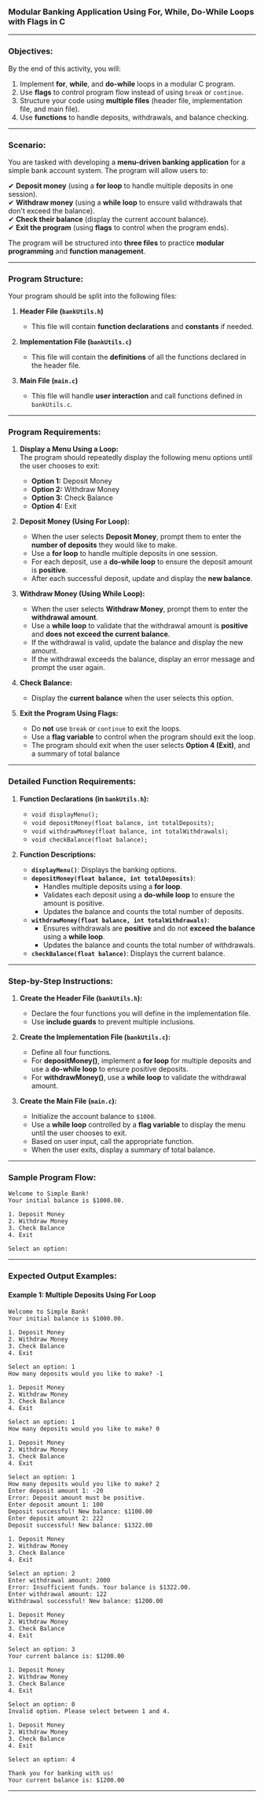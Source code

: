 ### **Modular Banking Application Using For, While, Do-While Loops with Flags in C**  

---

### **Objectives:**  
By the end of this activity, you will:  
1. Implement **for**, **while**, and **do-while** loops in a modular C program.  
2. Use **flags** to control program flow instead of using `break` or `continue`.  
3. Structure your code using **multiple files** (header file, implementation file, and main file).  
4. Use **functions** to handle deposits, withdrawals, and balance checking.  

---

### **Scenario:**  
You are tasked with developing a **menu-driven banking application** for a simple bank account system. The program will allow users to:  

✔ **Deposit money** (using a **for loop** to handle multiple deposits in one session).  
✔ **Withdraw money** (using a **while loop** to ensure valid withdrawals that don't exceed the balance).  
✔ **Check their balance** (display the current account balance).  
✔ **Exit the program** (using **flags** to control when the program ends).

The program will be structured into **three files** to practice **modular programming** and **function management**.

---

### **Program Structure:**  
Your program should be split into the following files:  

1. **Header File (`bankUtils.h`)**  
   - This file will contain **function declarations** and **constants** if needed.

2. **Implementation File (`bankUtils.c`)**  
   - This file will contain the **definitions** of all the functions declared in the header file.

3. **Main File (`main.c`)**  
   - This file will handle **user interaction** and call functions defined in `bankUtils.c`.

---

### **Program Requirements:**  

1. **Display a Menu Using a Loop:**  
   The program should repeatedly display the following menu options until the user chooses to exit:  
   - **Option 1:** Deposit Money  
   - **Option 2:** Withdraw Money  
   - **Option 3:** Check Balance  
   - **Option 4:** Exit  

2. **Deposit Money (Using For Loop):**  
   - When the user selects **Deposit Money**, prompt them to enter the **number of deposits** they would like to make.  
   - Use a **for loop** to handle multiple deposits in one session.  
   - For each deposit, use a **do-while loop** to ensure the deposit amount is **positive**.  
   - After each successful deposit, update and display the **new balance**.

3. **Withdraw Money (Using While Loop):**  
   - When the user selects **Withdraw Money**, prompt them to enter the **withdrawal amount**.  
   - Use a **while loop** to validate that the withdrawal amount is **positive** and **does not exceed the current balance**.  
   - If the withdrawal is valid, update the balance and display the new amount.  
   - If the withdrawal exceeds the balance, display an error message and prompt the user again.

4. **Check Balance:**  
   - Display the **current balance** when the user selects this option.

5. **Exit the Program Using Flags:**  
   - Do **not** use `break` or `continue` to exit the loops.  
   - Use a **flag variable** to control when the program should exit the loop.  
   - The program should exit when the user selects **Option 4 (Exit)**, and a summary of total balance

---

### **Detailed Function Requirements:**

1. **Function Declarations (in `bankUtils.h`):**  
   - `void displayMenu();`  
   - `void depositMoney(float balance, int totalDeposits);`  
   - `void withdrawMoney(float balance, int totalWithdrawals);`  
   - `void checkBalance(float balance);`

2. **Function Descriptions:**  
   - **`displayMenu()`**: Displays the banking options.  
   - **`depositMoney(float balance, int totalDeposits)`**:  
     - Handles multiple deposits using a **for loop**.  
     - Validates each deposit using a **do-while loop** to ensure the amount is positive.  
     - Updates the balance and counts the total number of deposits.
   - **`withdrawMoney(float balance, int totalWithdrawals)`**:  
     - Ensures withdrawals are **positive** and do not **exceed the balance** using a **while loop**.  
     - Updates the balance and counts the total number of withdrawals.
   - **`checkBalance(float balance)`**: Displays the current balance.

---

### **Step-by-Step Instructions:**

1. **Create the Header File (`bankUtils.h`):**  
   - Declare the four functions you will define in the implementation file.  
   - Use **include guards** to prevent multiple inclusions.

2. **Create the Implementation File (`bankUtils.c`):**  
   - Define all four functions.  
   - For **depositMoney()**, implement a **for loop** for multiple deposits and use a **do-while loop** to ensure positive deposits.  
   - For **withdrawMoney()**, use a **while loop** to validate the withdrawal amount.

3. **Create the Main File (`main.c`):**  
   - Initialize the account balance to `$1000`.  
   - Use a **while loop** controlled by a **flag variable** to display the menu until the user chooses to exit.  
   - Based on user input, call the appropriate function.  
   - When the user exits, display a summary of total balance.

---

### **Sample Program Flow:**

```plaintext
Welcome to Simple Bank!
Your initial balance is $1000.00.

1. Deposit Money  
2. Withdraw Money  
3. Check Balance  
4. Exit  

Select an option: 
```

---

### **Expected Output Examples:**

#### **Example 1: Multiple Deposits Using For Loop**
```plaintext
Welcome to Simple Bank!
Your initial balance is $1000.00.

1. Deposit Money
2. Withdraw Money
3. Check Balance
4. Exit

Select an option: 1
How many deposits would you like to make? -1

1. Deposit Money
2. Withdraw Money
3. Check Balance
4. Exit

Select an option: 1
How many deposits would you like to make? 0

1. Deposit Money
2. Withdraw Money
3. Check Balance
4. Exit

Select an option: 1
How many deposits would you like to make? 2
Enter deposit amount 1: -20
Error: Deposit amount must be positive.
Enter deposit amount 1: 100
Deposit successful! New balance: $1100.00
Enter deposit amount 2: 222
Deposit successful! New balance: $1322.00

1. Deposit Money
2. Withdraw Money
3. Check Balance
4. Exit

Select an option: 2
Enter withdrawal amount: 2000
Error: Insufficient funds. Your balance is $1322.00.
Enter withdrawal amount: 122
Withdrawal successful! New balance: $1200.00

1. Deposit Money
2. Withdraw Money
3. Check Balance
4. Exit

Select an option: 3
Your current balance is: $1200.00

1. Deposit Money
2. Withdraw Money
3. Check Balance
4. Exit

Select an option: 0
Invalid option. Please select between 1 and 4.

1. Deposit Money
2. Withdraw Money
3. Check Balance
4. Exit

Select an option: 4

Thank you for banking with us!
Your current balance is: $1200.00
```

---